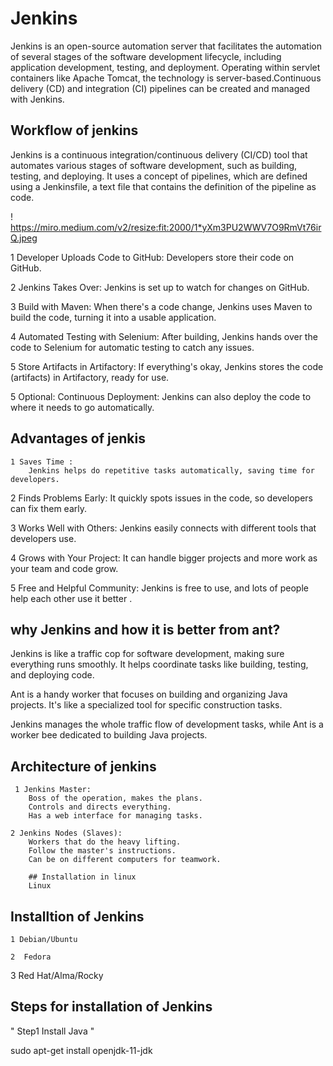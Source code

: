 # Jenkins
Jenkins is an open-source automation server that facilitates the automation of several stages of the software development lifecycle, including application development, testing, and deployment. Operating within servlet containers like Apache Tomcat, the technology is server-based.Continuous delivery (CD) and integration (CI) pipelines can be created and managed with Jenkins.
## Workflow of jenkins 
Jenkins is a continuous integration/continuous delivery (CI/CD) tool that automates various stages of software development, such as building, testing, and deploying. It uses a concept of pipelines, which are defined using a Jenkinsfile, a text file that contains the definition of the pipeline as code.

! https://miro.medium.com/v2/resize:fit:2000/1*yXm3PU2WWV7O9RmVt76irQ.jpeg


   1 Developer Uploads Code to GitHub:
        Developers store their code on GitHub.

   2 Jenkins Takes Over:
        Jenkins is set up to watch for changes on GitHub.

   3 Build with Maven:
        When there's a code change, Jenkins uses Maven to build the code, turning it into a usable application.

  4  Automated Testing with Selenium:
        After building, Jenkins hands over the code to Selenium for automatic testing to catch any issues.

 5   Store Artifacts in Artifactory:
        If everything's okay, Jenkins stores the code (artifacts) in Artifactory, ready for use.

  5  Optional: Continuous Deployment:
        Jenkins can also deploy the code to where it needs to go automatically.

## Advantages of jenkis 

    1 Saves Time :
        Jenkins helps do repetitive tasks automatically, saving time for developers.

  2  Finds Problems Early:
        It quickly spots issues in the code, so developers can fix them early.

  3  Works Well with Others:
        Jenkins easily connects with different tools that developers use.

 4  Grows with Your Project:
        It can handle bigger projects and more work as your team and code grow.

 5   Free and Helpful Community:
        Jenkins is free to use, and lots of people help each other use it better .
        
## why Jenkins and how it is better from ant?

Jenkins is like a traffic cop for software development, making sure everything runs smoothly. It helps coordinate tasks like building, testing, and deploying code.

Ant is a handy worker that focuses on building and organizing Java projects. It's like a specialized tool for specific construction tasks.

Jenkins manages the whole traffic flow of development tasks, while Ant is a worker bee dedicated to building Java projects.

## Architecture of jenkins 
     1 Jenkins Master:
        Boss of the operation, makes the plans.
        Controls and directs everything.
        Has a web interface for managing tasks.

    2 Jenkins Nodes (Slaves):
        Workers that do the heavy lifting.
        Follow the master's instructions.
        Can be on different computers for teamwork.

        ## Installation in linux
        Linux

## Installtion of Jenkins


    1 Debian/Ubuntu

    2  Fedora

   3  Red Hat/Alma/Rocky

## Steps for installation of Jenkins
 
 " Step1 Install Java 
 "

sudo apt-get install openjdk-11-jdk

